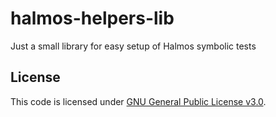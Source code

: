 # halmos-helpers-lib
Just a small library for easy setup of Halmos symbolic tests

## License
This code is licensed under [GNU General Public License v3.0](https://www.gnu.org/licenses/gpl-3.0.html).